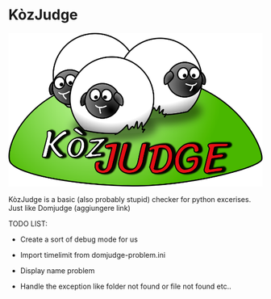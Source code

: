 # KòzJudge

![Logo](/multimedia/LOGO.png)

KòzJudge is a basic (also probably stupid) checker for python excerises. Just like Domjudge (aggiungere link)


TODO LIST: 

- Create a sort of debug mode for us

- Import timelimit from domjudge-problem.ini

- Display name problem

- Handle the exception like folder not found or file not found etc..
